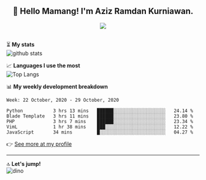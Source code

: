 <h2 align="center">👋 Hello Mamang! I'm Aziz Ramdan Kurniawan.</h2>  
<p align="center">
  <img src="https://komarev.com/ghpvc/?username=azizramdan"> <br><br>
</p>
    
⏳ **My stats**  
![github stats](https://github-readme-stats.vercel.app/api?username=azizramdan&show_icons=true&count_private=true&title_color=000&hide_border=true&hide_title=true)  

📈 **Languages I use the most**  
![Top Langs](https://github-readme-stats.vercel.app/api/top-langs/?username=azizramdan&layout=compact&langs_count=6&hide=tsql&hide_border=true&hide_title=true&exclude_repo=Futsal-Go,Futsal-Go-Admin,Sistem-Informasi-Sensus-Harian-Rawat-Inap)  

📊 **My weekly development breakdown**
<!--START_SECTION:waka-->
```text
Week: 22 October, 2020 - 29 October, 2020

Python           3 hrs 13 mins   ██████░░░░░░░░░░░░░░░░░░░   24.14 % 
Blade Template   3 hrs 11 mins   ██████░░░░░░░░░░░░░░░░░░░   23.80 % 
PHP              3 hrs 7 mins    ██████░░░░░░░░░░░░░░░░░░░   23.34 % 
VimL             1 hr 38 mins    ███░░░░░░░░░░░░░░░░░░░░░░   12.22 % 
JavaScript       34 mins         █░░░░░░░░░░░░░░░░░░░░░░░░   04.27 % 
```
<!--END_SECTION:waka-->
👉 [See more at my profile](https://wakatime.com/@azizramdan)
***
🔝 **Let's jump!**  
![dino](https://raw.githubusercontent.com/azizramdan/azizramdan/master/dino.gif)  
